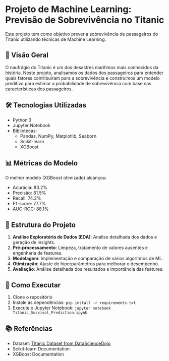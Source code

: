 # Projeto de Machine Learning: Previsão de Sobrevivência no Titanic

Este projeto tem como objetivo prever a sobrevivência de passageiros do Titanic utilizando técnicas de Machine Learning.

## 📌 Visão Geral

O naufrágio do Titanic é um dos desastres marítimos mais conhecidos da história. Neste projeto, analisamos os dados dos passageiros para entender quais fatores contribuíram para a sobrevivência e construímos um modelo preditivo para estimar a probabilidade de sobrevivência com base nas características dos passageiros.

## 🛠️ Tecnologias Utilizadas

- Python 3
- Jupyter Notebook
- Bibliotecas:
  - Pandas, NumPy, Matplotlib, Seaborn
  - Scikit-learn
  - XGBoost

## 📊 Métricas do Modelo

O melhor modelo (XGBoost otimizado) alcançou:

- Acurácia: 83.2%
- Precisão: 81.5%
- Recall: 74.2%
- F1-score: 77.7%
- AUC-ROC: 88.1%

## 📂 Estrutura do Projeto

1. **Análise Exploratória de Dados (EDA)**: Análise detalhada dos dados e geração de insights.
2. **Pré-processamento**: Limpeza, tratamento de valores ausentes e engenharia de features.
3. **Modelagem**: Implementação e comparação de vários algoritmos de ML.
4. **Otimização**: Ajuste de hiperparâmetros para melhorar o desempenho.
5. **Avaliação**: Análise detalhada dos resultados e importância das features.

## 📝 Como Executar

1. Clone o repositório
2. Instale as dependências: `pip install -r requirements.txt`
3. Execute o Jupyter Notebook: `jupyter notebook Titanic_Survival_Prediction.ipynb`

## 📚 Referências

- Dataset: [Titanic Dataset from DataScienceDojo](https://github.com/datasciencedojo/datasets)
- Scikit-learn Documentation
- XGBoost Documentation
